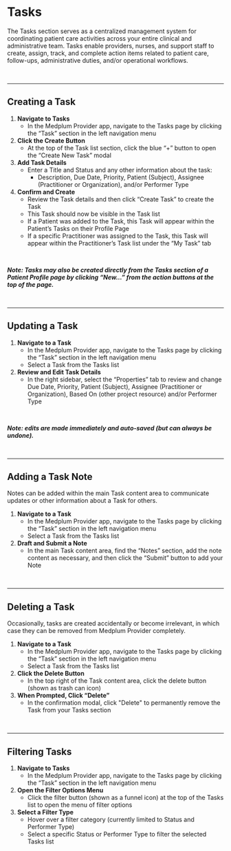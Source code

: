 # Tasks

The Tasks section serves as a centralized management system for coordinating patient care activities across your entire clinical and administrative team. Tasks enable providers, nurses, and support staff to create, assign, track, and complete action items related to patient care, follow-ups, administrative duties, and/or operational workflows.

<br />

--- 

## **Creating a Task**

1. **Navigate to Tasks**  
   * In the Medplum Provider app, navigate to the Tasks page by clicking the “Task” section in the left navigation menu
2. **Click the Create Button**  
   * At the top of the Task list section, click the blue “+” button to open the “Create New Task” modal  
3. **Add Task Details**  
   * Enter a Title and Status and any other information about the task:
     * Description, Due Date, Priority, Patient (Subject), Assignee (Practitioner or Organization), and/or Performer Type
4. **Confirm and Create**  
   * Review the Task details and then click “Create Task” to create the Task
   * This Task should now be visible in the Task list
   * If a Patient was added to the Task, this Task will appear within the Patient’s Tasks on their Profile Page
   * If a specific Practitioner was assigned to the Task, this Task will appear within the Practitioner’s Task list under the “My Task” tab


<br />

***Note: Tasks may also be created directly from the Tasks section of a Patient Profile page by clicking “New…” from the action buttons at the top of the page.***

<br />

--- 

## **Updating a Task**

1. **Navigate to a Task**  
   * In the Medplum Provider app, navigate to the Tasks page by clicking the “Task” section in the left navigation menu
   * Select a Task from the Tasks list
2. **Review and Edit Task Details**  
   * In the right sidebar, select the “Properties” tab to review and change Due Date, Priority, Patient (Subject), Assignee (Practitioner or Organization), Based On (other project resource) and/or Performer Type

<br />

***Note: edits are made immediately and auto-saved (but can always be undone).***


<br />

--- 

## **Adding a Task Note**
Notes can be added within the main Task content area to communicate updates or other information about a Task for others.

1. **Navigate to a Task**  
   * In the Medplum Provider app, navigate to the Tasks page by clicking the “Task” section in the left navigation menu
   * Select a Task from the Tasks list
2. **Draft and Submit a Note**  
   * In the main Task content area, find the “Notes” section, add the note content as necessary, and then click the “Submit” button to add your Note

<br />

--- 

## **Deleting a Task**
Occasionally, tasks are created accidentally or become irrelevant, in which case they can be removed from Medplum Provider completely.

1. **Navigate to a Task**  
   * In the Medplum Provider app, navigate to the Tasks page by clicking the “Task” section in the left navigation menu
   * Select a Task from the Tasks list
2. **Click the Delete Button**  
   * In the top right of the Task content area, click the delete button (shown as trash can icon)
2. **When Prompted, Click “Delete”**  
   * In the confirmation modal, click "Delete" to permanently remove the Task from your Tasks section


<br />

--- 

## **Filtering Tasks**

1. **Navigate to Tasks**  
   * In the Medplum Provider app, navigate to the Tasks page by clicking the “Task” section in the left navigation menu
2. **Open the Filter Options Menu**  
   * Click the filter button (shown as a funnel icon) at the top of the Tasks list to open the menu of filter options
2. **Select a Filter Type**  
   * Hover over a filter category (currently limited to Status and Performer Type)
   * Select a specific Status or Performer Type to filter the selected Tasks list

<br />
